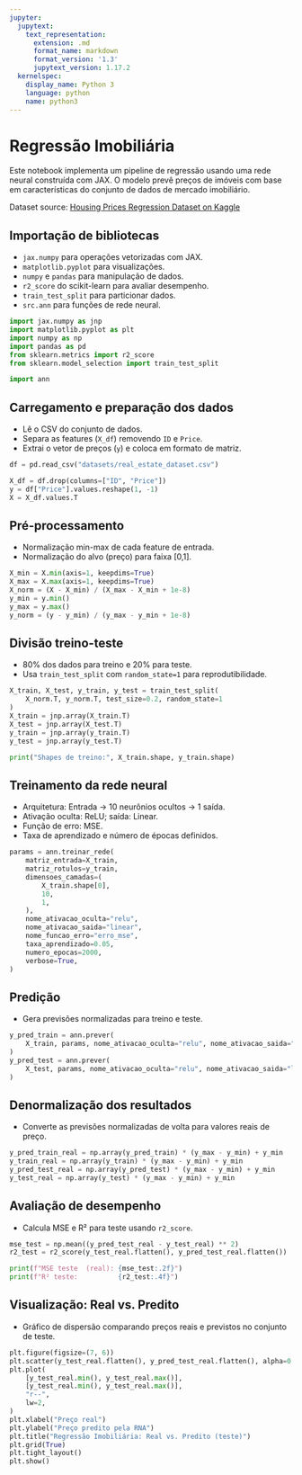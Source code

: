 ```yaml
---
jupyter:
  jupytext:
    text_representation:
      extension: .md
      format_name: markdown
      format_version: '1.3'
      jupytext_version: 1.17.2
  kernelspec:
    display_name: Python 3
    language: python
    name: python3
---
```


# Regressão Imobiliária

Este notebook implementa um pipeline de regressão usando uma rede neural construída com JAX. O modelo prevê preços de imóveis com base em características do conjunto de dados de mercado imobiliário.

Dataset source: [Housing Prices Regression Dataset on Kaggle](https://www.kaggle.com/datasets/denkuznetz/housing-prices-regression/data)


## Importação de bibliotecas
- `jax.numpy` para operações vetorizadas com JAX.
- `matplotlib.pyplot` para visualizações.
- `numpy` e `pandas` para manipulação de dados.
- `r2_score` do scikit-learn para avaliar desempenho.
- `train_test_split` para particionar dados.
- `src.ann` para funções de rede neural.

```python
import jax.numpy as jnp
import matplotlib.pyplot as plt
import numpy as np
import pandas as pd
from sklearn.metrics import r2_score
from sklearn.model_selection import train_test_split

import ann
```

## Carregamento e preparação dos dados
- Lê o CSV do conjunto de dados.
- Separa as features (`X_df`) removendo `ID` e `Price`.
- Extrai o vetor de preços (`y`) e coloca em formato de matriz.

```python
df = pd.read_csv("datasets/real_estate_dataset.csv")

X_df = df.drop(columns=["ID", "Price"])
y = df["Price"].values.reshape(1, -1)
X = X_df.values.T
```

## Pré-processamento
- Normalização min-max de cada feature de entrada.
- Normalização do alvo (preço) para faixa [0,1].

```python
X_min = X.min(axis=1, keepdims=True)
X_max = X.max(axis=1, keepdims=True)
X_norm = (X - X_min) / (X_max - X_min + 1e-8)
y_min = y.min()
y_max = y.max()
y_norm = (y - y_min) / (y_max - y_min + 1e-8)
```

## Divisão treino-teste
- 80% dos dados para treino e 20% para teste.
- Usa `train_test_split` com `random_state=1` para reprodutibilidade.

```python
X_train, X_test, y_train, y_test = train_test_split(
    X_norm.T, y_norm.T, test_size=0.2, random_state=1
)
X_train = jnp.array(X_train.T)
X_test = jnp.array(X_test.T)
y_train = jnp.array(y_train.T)
y_test = jnp.array(y_test.T)

print("Shapes de treino:", X_train.shape, y_train.shape)
```

## Treinamento da rede neural
- Arquitetura: Entrada → 10 neurônios ocultos → 1 saída.
- Ativação oculta: ReLU; saída: Linear.
- Função de erro: MSE.
- Taxa de aprendizado e número de épocas definidos.

```python
params = ann.treinar_rede(
    matriz_entrada=X_train,
    matriz_rotulos=y_train,
    dimensoes_camadas=(
        X_train.shape[0],
        10,
        1,
    ),
    nome_ativacao_oculta="relu",
    nome_ativacao_saida="linear",
    nome_funcao_erro="erro_mse",
    taxa_aprendizado=0.05,
    numero_epocas=2000,
    verbose=True,
)
```

## Predição
- Gera previsões normalizadas para treino e teste.

```python
y_pred_train = ann.prever(
    X_train, params, nome_ativacao_oculta="relu", nome_ativacao_saida="linear"
)
y_pred_test = ann.prever(
    X_test, params, nome_ativacao_oculta="relu", nome_ativacao_saida="linear"
)
```

## Denormalização dos resultados
- Converte as previsões normalizadas de volta para valores reais de preço.

```python
y_pred_train_real = np.array(y_pred_train) * (y_max - y_min) + y_min
y_train_real = np.array(y_train) * (y_max - y_min) + y_min
y_pred_test_real = np.array(y_pred_test) * (y_max - y_min) + y_min
y_test_real = np.array(y_test) * (y_max - y_min) + y_min
```

## Avaliação de desempenho
- Calcula MSE e R² para teste usando `r2_score`.

```python
mse_test = np.mean((y_pred_test_real - y_test_real) ** 2)
r2_test = r2_score(y_test_real.flatten(), y_pred_test_real.flatten())

print(f"MSE teste  (real): {mse_test:.2f}")
print(f"R² teste:          {r2_test:.4f}")
```

## Visualização: Real vs. Predito
- Gráfico de dispersão comparando preços reais e previstos no conjunto de teste.

```python
plt.figure(figsize=(7, 6))
plt.scatter(y_test_real.flatten(), y_pred_test_real.flatten(), alpha=0.7, edgecolor="k")
plt.plot(
    [y_test_real.min(), y_test_real.max()],
    [y_test_real.min(), y_test_real.max()],
    "r--",
    lw=2,
)
plt.xlabel("Preço real")
plt.ylabel("Preço predito pela RNA")
plt.title("Regressão Imobiliária: Real vs. Predito (teste)")
plt.grid(True)
plt.tight_layout()
plt.show()
```
